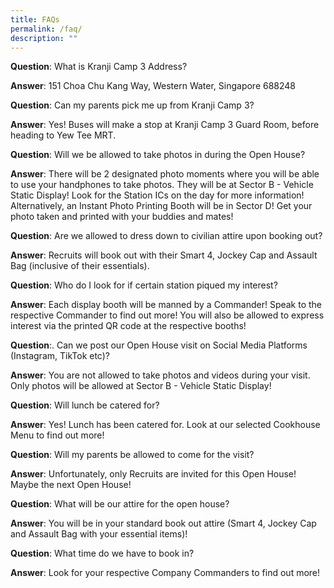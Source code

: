 ```yaml
---
title: FAQs
permalink: /faq/
description: ""
---
```

**Question**: What is Kranji Camp 3 Address?  
  
**Answer**: 151 Choa Chu Kang Way, Western Water, Singapore 688248    
  
**Question**: Can my parents pick me up from Kranji Camp 3?  
  
**Answer**: Yes! Buses will make a stop at Kranji Camp 3 Guard Room, before heading to Yew Tee MRT.  
  
**Question**: Will we be allowed to take photos in during the Open House?  
  
**Answer**: There will be 2 designated photo moments where you will be able to use your handphones to take photos. They will be at Sector B - Vehicle Static Display! Look for the Station ICs on the day for more information!  
Alternatively, an Instant Photo Printing Booth will be in Sector D! Get your photo taken and printed with your buddies and mates!  
 
**Question**: Are we allowed to dress down to civilian attire upon booking out?  
  
**Answer**: Recruits will book out with their Smart 4, Jockey Cap and Assault Bag (inclusive of their essentials).  
  
**Question**: Who do I look for if certain station piqued my interest?  
  
**Answer**: Each display booth will be manned by a Commander! Speak to the respective Commander to find out more! You will also be allowed to express interest via the printed QR code at the respective booths!  
  
**Question**:. Can we post our Open House visit on Social Media Platforms (Instagram, TikTok etc)?  
  
**Answer**: You are not allowed to take photos and videos during your visit. Only photos will be allowed at Sector B - Vehicle Static Display!  
  
**Question**: Will lunch be catered for?  
  
**Answer**: Yes! Lunch has been catered for. Look at our selected Cookhouse Menu to find out more!  
  
**Question**: Will my parents be allowed to come for the visit?  
  
**Answer**: Unfortunately, only Recruits are invited for this Open House! Maybe the next Open House!  
  
**Question**: What will be our attire for the open house?  
  
**Answer**: You will be in your standard book out attire (Smart 4, Jockey Cap and Assault Bag with your essential items)!
  
**Question**: What time do we have to book in?  
  
**Answer**: Look for your respective Company Commanders to find out more!